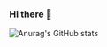 ### Hi there 👋

![Anurag's GitHub stats](https://github-readme-stats.vercel.app/api?username=DanielMadden&show_icons=true&text_color=fff&title_color=fff&icon_color=fff&bg_color=45,00e3ff,da00d5)

<!--
**DanielMadden/DanielMadden** is a ✨ _special_ ✨ repository because its `README.md` (this file) appears on your GitHub profile.

Here are some ideas to get you started:

- 🔭 I’m currently working on ...
- 🌱 I’m currently learning ...
- 👯 I’m looking to collaborate on ...
- 🤔 I’m looking for help with ...
- 💬 Ask me about ...
- 📫 How to reach me: ...
- 😄 Pronouns: ...
- ⚡ Fun fact: ...
-->
